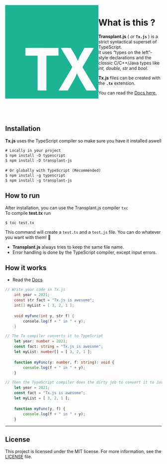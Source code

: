 

<img align="left" width="300" height="300" src="https://github.com/ati-n/tx.js/blob/main/tx-logo.svg">

# What is this ?

**Transplant.js** ( _or_ **`Tx.js`** ) is a strict syntactical superset of TypeScript.  
It uses “types on the left”-style declarations and the _classic_ C/C++/Java types like _int, double, str_ and _bool_.   


**Tx.js**  files can be created with the **`.tx`** extension.

You can read the [Docs here.](https://github.com/ati-n/tx.js/blob/main/docs.md)


<br><br><br>

## Installation
**Tx.js** uses the TypeScript compiler so make sure you have it installed aswell 

```shell
# Locally in your project
$ npm install -D typescript
$ npm install -D transplant-js

# Or globally with TypeScript (Recommended)
$ npm install -g typescript
$ npm install -g transplant-js
```

## How to run
After installation, you can use the Transplant.js compiler `txc`  
To compile **test.tx** run
```shell
$ txc test.tx
```
This command will create a `test.ts` and a `test.js` file. You can do whatever you want with them! 🥳
+ **Transplant.js**  always tries to keep the same file name.
+ Error handling is done by the TypeScript compiler, except input errors.


## How it works  
- Read the [Docs](https://github.com/ati-n/tx.js/blob/main/docs.md)  
```c#
// Write your code in Tx.js
    int year = 2021;
    const str fact = "Tx.js is awesome";
    int[] myList = [ 3, 2, 1 ];
    
    void myFunc(int y, str f) {
        console.log(f + " in " + y);
    }
```
```typescript
// The Tx compiler converts it to TypeScript
    let year: number = 2021;
    const fact: string = "Tx.js is awesome";
    let myList: number[] = [ 3, 2, 1 ];
    
    function myFunc(y: number, f: string): void {
        console.log(f + " in " + y);
    }
```
```javascript
// Then the TypeScript compiler does the dirty job to convert it to JavaScript
    let year = 2021;
    const fact = "Tx.js is awesome";
    let myList = [ 3, 2, 1 ];
    
    function myFunc(y, f) {
        console.log(f + " in " + y);
    }
```
---


## License
This project is licensed under the MIT license. For more information, see the [LICENSE](https://github.com/ati-n/tx.js/blob/main/LICENSE) file.

